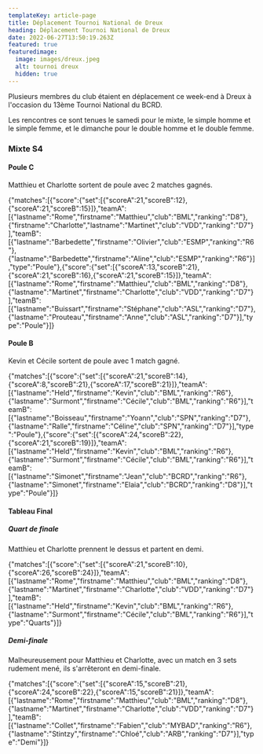 ```yaml
---
templateKey: article-page
title: Déplacement Tournoi National de Dreux
heading: Déplacement Tournoi National de Dreux
date: 2022-06-27T13:50:19.263Z
featured: true
featuredimage:
  image: images/dreux.jpeg
  alt: tournoi dreux
  hidden: true
---
```

Plusieurs membres du club étaient en déplacement ce week-end à Dreux à l'occasion du 13ème Tournoi National du BCRD.

Les rencontres ce sont tenues le samedi pour le mixte, le simple homme et le simple femme, et le dimanche pour le double homme et le double femme.

### Mixte S4

#### Poule C

Matthieu et Charlotte sortent de poule avec 2 matches gagnés.

<scoreboard>{"matches":[{"score":{"set":[{"scoreA":21,"scoreB":12},{"scoreA":21,"scoreB":15}]},"teamA":[{"lastname":"Rome","firstname":"Matthieu","club":"BML","ranking":"D8"},{"firstname":"Charlotte","lastname":"Martinet","club":"VDD","ranking":"D7"}],"teamB":[{"lastname":"Barbedette","firstname":"Olivier","club":"ESMP","ranking":"R6"},{"lastname":"Barbedette","firstname":"Aline","club":"ESMP","ranking":"R6"}],"type":"Poule"},{"score":{"set":[{"scoreA":13,"scoreB":21},{"scoreA":21,"scoreB":16},{"scoreA":21,"scoreB":15}]},"teamA":[{"lastname":"Rome","firstname":"Matthieu","club":"BML","ranking":"D8"},{"lastname":"Martinet","firstname":"Charlotte","club":"VDD","ranking":"D7"}],"teamB":[{"lastname":"Buissart","firstname":"Stéphane","club":"ASL","ranking":"D7"},{"lastname":"Prouteau","firstname":"Anne","club":"ASL","ranking":"D7"}],"type":"Poule"}]}</scoreboard>

#### Poule B

Kevin et Cécile sortent de poule avec 1 match gagné.

<scoreboard>{"matches":[{"score":{"set":[{"scoreA":21,"scoreB":14},{"scoreA":8,"scoreB":21},{"scoreA":17,"scoreB":21}]},"teamA":[{"lastname":"Held","firstname":"Kevin","club":"BML","ranking":"R6"},{"lastname":"Surmont","firstname":"Cécile","club":"BML","ranking":"R6"}],"teamB":[{"lastname":"Boisseau","firstname":"Yoann","club":"SPN","ranking":"D7"},{"lastname":"Ralle","firstname":"Céline","club":"SPN","ranking":"D7"}],"type":"Poule"},{"score":{"set":[{"scoreA":24,"scoreB":22},{"scoreA":21,"scoreB":19}]},"teamA":[{"lastname":"Held","firstname":"Kevin","club":"BML","ranking":"R6"},{"lastname":"Surmont","firstname":"Cécile","club":"BML","ranking":"R6"}],"teamB":[{"lastname":"Simonet","firstname":"Jean","club":"BCRD","ranking":"R6"},{"lastname":"Simonet","firstname":"Elaia","club":"BCRD","ranking":"D8"}],"type":"Poule"}]}</scoreboard>

#### Tableau Final

##### Quart de finale

Matthieu et Charlotte prennent le dessus et partent en demi.

<scoreboard>{"matches":[{"score":{"set":[{"scoreA":21,"scoreB":10},{"scoreA":26,"scoreB":24}]},"teamA":[{"lastname":"Rome","firstname":"Matthieu","club":"BML","ranking":"D8"},{"lastname":"Martinet","firstname":"Charlotte","club":"VDD","ranking":"D7"}],"teamB":[{"lastname":"Held","firstname":"Kevin","club":"BML","ranking":"R6"},{"lastname":"Surmont","firstname":"Cécile","club":"BML","ranking":"R6"}],"type":"Quarts"}]}</scoreboard>

##### Demi-finale

Malheureusement pour Matthieu et Charlotte, avec un match en 3 sets rudement mené, ils s'arrêteront en demi-finale.

<scoreboard>{"matches":[{"score":{"set":[{"scoreA":15,"scoreB":21},{"scoreA":24,"scoreB":22},{"scoreA":15,"scoreB":21}]},"teamA":[{"lastname":"Rome","firstname":"Matthieu","club":"BML","ranking":"D8"},{"lastname":"Martinet","firstname":"Charlotte","club":"VDD","ranking":"D7"}],"teamB":[{"lastname":"Collet","firstname":"Fabien","club":"MYBAD","ranking":"R6"},{"lastname":"Stintzy","firstname":"Chloé","club":"ARB","ranking":"D7"}],"type":"Demi"}]}</scoreboard>